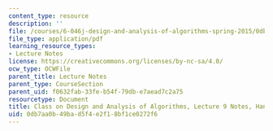 ```yaml
---
content_type: resource
description: ''
file: /courses/6-046j-design-and-analysis-of-algorithms-spring-2015/0db7aa0b49bad5f4e2f18bf1ce0272f6_MIT6_046JS15_writtenlec9.pdf
file_type: application/pdf
learning_resource_types:
- Lecture Notes
license: https://creativecommons.org/licenses/by-nc-sa/4.0/
ocw_type: OCWFile
parent_title: Lecture Notes
parent_type: CourseSection
parent_uid: f0632fab-33fe-b54f-79db-e7aead7c2a75
resourcetype: Document
title: Class on Design and Analysis of Algorithms, Lecture 9 Notes, Handwritten
uid: 0db7aa0b-49ba-d5f4-e2f1-8bf1ce0272f6
---
```

